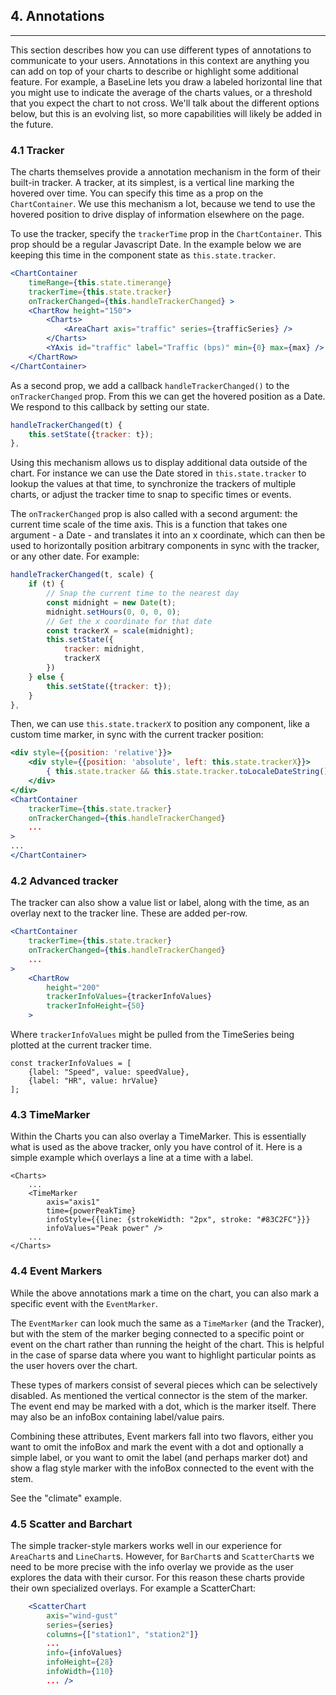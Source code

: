 
## 4. Annotations

---

This section describes how you can use different types of annotations to communicate to your users. Annotations in this context are anything you can add on top of your charts to describe or highlight some additional feature. For example, a BaseLine lets you draw a labeled horizontal line that you might use to indicate the average of the charts values, or a threshold that you expect the chart to not cross. We'll talk about the different options below, but this is an evolving list, so more capabilities will likely be added in the future.

### 4.1 Tracker

The charts themselves provide a annotation mechanism in the form of their built-in tracker. A tracker, at its simplest, is a vertical line marking the hovered over time. You can specify this time as a prop on the `ChartContainer`. We use this mechanism a lot, because we tend to use the hovered position to drive display of information elsewhere on the page.

To use the tracker, specify the `trackerTime` prop in the `ChartContainer`. This prop should be a regular Javascript Date. In the example below we are keeping this time in the component state as `this.state.tracker`.

```jsx
<ChartContainer
    timeRange={this.state.timerange}
    trackerTime={this.state.tracker}
    onTrackerChanged={this.handleTrackerChanged} >
    <ChartRow height="150">
        <Charts>
            <AreaChart axis="traffic" series={trafficSeries} />
        </Charts>
        <YAxis id="traffic" label="Traffic (bps)" min={0} max={max} />
    </ChartRow>
</ChartContainer>
```

As a second prop, we add a callback `handleTrackerChanged()` to the `onTrackerChanged` prop. From this we can get the hovered position as a Date. We respond to this callback by setting our state.

```js
handleTrackerChanged(t) {
    this.setState({tracker: t});
},
```

Using this mechanism allows us to display additional data outside of the chart. For instance we can use the Date stored in `this.state.tracker` to lookup the values at that time, to synchronize the trackers of multiple charts, or adjust the tracker time to snap to specific times or events.

The `onTrackerChanged` prop is also called with a second argument: the current time scale of the time axis. This is a function that takes one argument - a Date - and translates it into an x coordinate, which can then be used to horizontally position arbitrary components in sync with the tracker, or any other date. For example:

```js
handleTrackerChanged(t, scale) {
    if (t) {
        // Snap the current time to the nearest day
        const midnight = new Date(t);
        midnight.setHours(0, 0, 0, 0);
        // Get the x coordinate for that date
        const trackerX = scale(midnight);
        this.setState({
            tracker: midnight,
            trackerX
        })
    } else {
        this.setState({tracker: t});
    }
},
```

Then, we can use `this.state.trackerX` to position any component, like a custom time marker, in sync with the current tracker position:

```jsx
<div style={{position: 'relative'}}>
    <div style={{position: 'absolute', left: this.state.trackerX}}>
        { this.state.tracker && this.state.tracker.toLocaleDateString() }
    </div>
</div>
<ChartContainer
    trackerTime={this.state.tracker}
    onTrackerChanged={this.handleTrackerChanged}
    ...
>
...
</ChartContainer>
```

### 4.2 Advanced tracker

The tracker can also show a value list or label, along with the time, as an overlay next to the tracker line. These are added per-row.

```jsx
<ChartContainer
    trackerTime={this.state.tracker}
    onTrackerChanged={this.handleTrackerChanged}
    ...
>
    <ChartRow
        height="200"
        trackerInfoValues={trackerInfoValues}
        trackerInfoHeight={50}
    >
```

Where `trackerInfoValues` might be pulled from the TimeSeries being plotted at the current tracker time.

    const trackerInfoValues = [
        {label: "Speed", value: speedValue},
        {label: "HR", value: hrValue}
    ];

### 4.3 TimeMarker

Within the Charts you can also overlay a TimeMarker. This is essentially what is used as the above tracker, only you have control of it. Here is a simple example which overlays a line at a time with a label.

    <Charts>
        ...
        <TimeMarker
            axis="axis1"
            time={powerPeakTime}
            infoStyle={{line: {strokeWidth: "2px", stroke: "#83C2FC"}}}
            infoValues="Peak power" />
        ...
    </Charts>

### 4.4 Event Markers

While the above annotations mark a time on the chart, you can also mark a specific event with the `EventMarker`.

The `EventMarker` can look much the same as a `TimeMarker` (and the Tracker), but with the stem of the marker beging connected to a specific point or event on the chart rather than running the height of the chart. This is helpful in the case of sparse data where you want to highlight particular points as the user hovers over the chart.

These types of markers consist of several pieces which can be selectively disabled. As mentioned the vertical connector is the stem of the marker. The event end may be marked with a dot, which is the marker itself. There may also be an infoBox containing label/value pairs.

Combining these attributes, Event markers fall into two flavors, either you want to omit the infoBox and mark the event with a dot and optionally a simple label, or you want to omit the label (and perhaps marker dot) and show a flag style marker with the infoBox connected to the event with the stem.

See the "climate" example.

### 4.5 Scatter and Barchart

The simple tracker-style markers works well in our experience for `AreaChart`s and `LineChart`s. However, for `BarChart`s and `ScatterChart`s we need to be more precise with the info overlay we provide as the user explores the data with their cursor. For this reason these charts provide their own specialized overlays. For example a ScatterChart:

```jsx
    <ScatterChart
        axis="wind-gust"
        series={series}
        columns={["station1", "station2"]}
        ...
        info={infoValues}
        infoHeight={28}
        infoWidth={110}
        ... />
```

